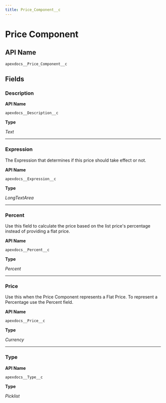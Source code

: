 ```yaml
---
title: Price_Component__c
---
```


# Price Component

## API Name
`apexdocs__Price_Component__c`

## Fields
### Description

**API Name**

`apexdocs__Description__c`

**Type**

*Text*

---
### Expression

The Expression that determines if this price should take effect or not.

**API Name**

`apexdocs__Expression__c`

**Type**

*LongTextArea*

---
### Percent

Use this field to calculate the price based on the list price&#x27;s percentage instead of providing a flat price.

**API Name**

`apexdocs__Percent__c`

**Type**

*Percent*

---
### Price

Use this when the Price Component represents a Flat Price. To represent a Percentage use the Percent field.

**API Name**

`apexdocs__Price__c`

**Type**

*Currency*

---
### Type

**API Name**

`apexdocs__Type__c`

**Type**

*Picklist*
